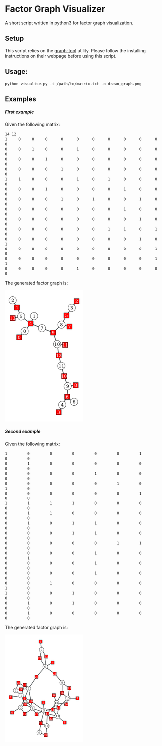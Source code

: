 # Factor Graph Visualizer
A short script written in python3 for factor graph visualization.

## Setup 
This script relies on the [graph-tool](https://graph-tool.skewed.de) utility.
Please follow the installing instructions on their webpage before using this script.

## Usage:
```shell
python visualise.py -i /path/to/matrix.txt -o drawn_graph.png
```
## Examples

##### First example
Given the following matrix:
```
14 12
1     0     0     0      0      0      0      0      0      0      0      0 
0     0     1     0      0      1      0      0      0      0      0      0 
0     0     0     1      0      0      0      0      0      0      0      0 
0     0     0     0      1      0      0      0      0      0      0      0 
1     1     0     0      0      1      0      1      0      0      0      0 
0     0     0     1      0      0      0      0      1      0      0      0 
0     0     0     0      1      0      1      0      0      1      0      0 
0     0     0     0      0      0      0      0      1      0      0      0 
0     0     0     0      0      0      0      0      0      1      0      0 
0     0     0     0      0      0      0      1      1      0      1      0 
0     0     0     0      0      0      0      0      0      1      0      1 
0     0     0     0      0      0      0      0      0      0      1      0 
0     0     0     0      0      0      0      0      0      0      1      1 
0     0     0     0      0      1      0      0      0      0      0      0 
```

The generated factor graph is:

<img src="examples/example_01/result.png" width="250">

##### Second example
Given the following matrix:

```
1         0         0         0         0         0         1         0         0
0         1         0         0         0         0         0         0         0
0         0         0         0         1         0         0         0         0
0         0         0         0         0         1         0         1         0
0         0         0         0         0         0         1         0         0
1         1         1         1         0         0         0         0         0
0         1         1         0         0         0         0         0         0
0         1         0         1         1         0         0         0         0
0         0         0         1         1         0         0         0         0
0         0         0         0         0         1         1         0         0
0         0         0         0         1         0         0         0         1
0         0         0         0         1         0         0         0         0
0         0         0         0         1         0         0         0         0
0         0         1         0         0         0         0         1         0
1         0         0         1         0         0         0         0         0
0         1         0         1         0         0         0         0         0
0         1         0         0         0         0         0         0         0
```

The generated factor graph is:

<img src="examples/example_02/result.png" width="250">
